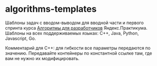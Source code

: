 # algorithms-templates
Шаблоны задач с вводом-выводом для вводной части и первого спринта курса [Алгоритмы для разработчиков](https://practicum.yandex.ru/algorithms/) Яндекс.Практикума.
Шаблоны на всех поддерживаемых языках: C++, Java, Python, Javascript, Go.

Комментарий для C++: для гибкости все параметры передаются по значению. Передавайте контейнеры по константной ссылке там, где вам не нужно их модифицировать.

